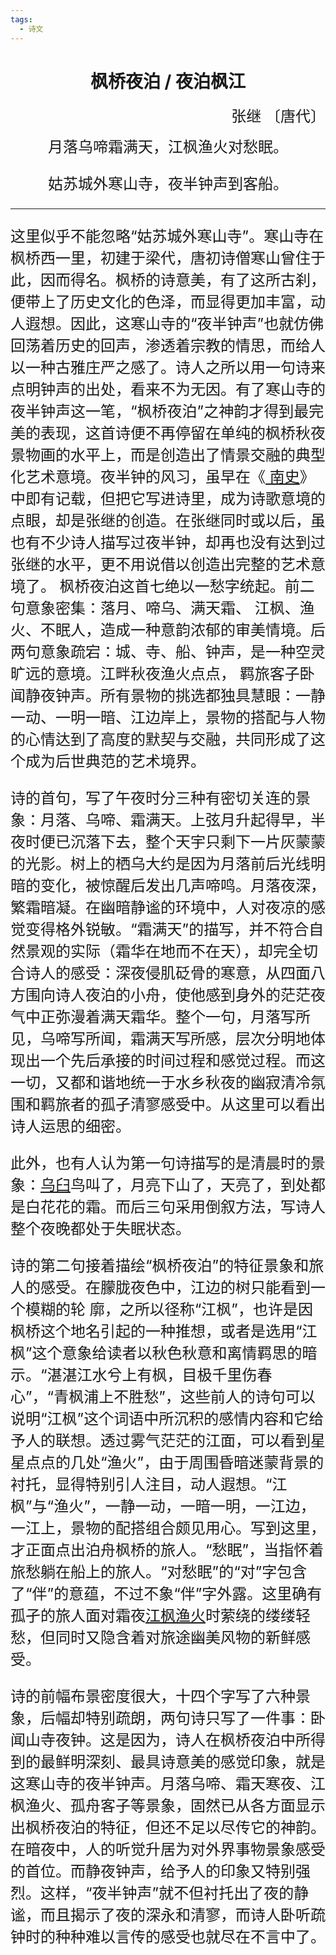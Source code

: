 ```yaml
---
tags:
  - 诗文
---
```

# <center>枫桥夜泊 / 夜泊枫江</center>
<p align="right"><font size=5>张继 〔唐代〕</p>
<center><font size=5> 月落乌啼霜满天，江枫渔火对愁眠。  

姑苏城外寒山寺，夜半钟声到客船。  </font></center>
***

这里似乎不能忽略“姑苏城外寒山寺”。寒山寺在枫桥西一里，初建于梁代，唐初诗僧寒山曾住于此，因而得名。枫桥的诗意美，有了这所古刹，便带上了历史文化的色泽，而显得更加丰富，动人遐想。因此，这寒山寺的“夜半钟声”也就仿佛回荡着历史的回声，渗透着宗教的情思，而给人以一种古雅庄严之感了。诗人之所以用一句诗来点明钟声的出处，看来不为无因。有了寒山寺的夜半钟声这一笔，“枫桥夜泊”之神韵才得到最完美的表现，这首诗便不再停留在单纯的枫桥秋夜景物画的水平上，而是创造出了情景交融的典型化艺术意境。夜半钟的风习，虽早在《<a class="ed_inner_link" target="_blank" href="/lemma/ShowInnerLink.htm?lemmaId=21652&amp;ss_c=ssc.citiao.link"> 南史</a>》中即有记载，但把它写进诗里，成为诗歌意境的点眼，却是张继的创造。在张继同时或以后，虽也有不少诗人描写过夜半钟，却再也没有达到过张继的水平，更不用说借以创造出完整的艺术意境了。
枫桥夜泊这首七绝以一愁字统起。前二句意象密集：落月、啼乌、满天霜、 江枫、渔火、不眠人，造成一种意韵浓郁的审美情境。后两句意象疏宕：城、寺、船、钟声，是一种空灵旷远的意境。江畔秋夜渔火点点， 羁旅客子卧闻静夜钟声。所有景物的挑选都独具慧眼：一静一动、一明一暗、江边岸上，景物的搭配与人物的心情达到了高度的默契与交融，共同形成了这个成为后世典范的艺术境界。</p>
<p>诗的首句，写了午夜时分三种有密切关连的景象：月落、乌啼、霜满天。上弦月升起得早，半夜时便已沉落下去，整个天宇只剩下一片灰蒙蒙的光影。树上的栖乌大约是因为月落前后光线明暗的变化，被惊醒后发出几声啼鸣。月落夜深，繁霜暗凝。在幽暗静谧的环境中，人对夜凉的感觉变得格外锐敏。“霜满天”的描写，并不符合自然景观的实际（霜华在地而不在天），却完全切合诗人的感受：深夜侵肌砭骨的寒意，从四面八方围向诗人夜泊的小舟，使他感到身外的茫茫夜气中正弥漫着满天霜华。整个一句，月落写所见，乌啼写所闻，霜满天写所感，层次分明地体现出一个先后承接的时间过程和感觉过程。而这一切，又都和谐地统一于水乡秋夜的幽寂清冷氛围和羁旅者的孤孑清寥感受中。从这里可以看出诗人运思的细密。</p>
<p>此外，也有人认为第一句诗描写的是清晨时的景象：<a class="ed_inner_link" target="_blank" href="/lemma/ShowInnerLink.htm?lemmaId=224409&amp;ss_c=ssc.citiao.link">乌臼</a>鸟叫了，月亮下山了，天亮了，到处都是白花花的霜。而后三句采用倒叙方法，写诗人整个夜晚都处于失眠状态。</p>
<p>诗的第二句接着描绘“枫桥夜泊”的特征景象和旅人的感受。在朦胧夜色中，江边的树只能看到一个模糊的轮 廓，之所以径称“江枫”，也许是因枫桥这个地名引起的一种推想，或者是选用“江枫”这个意象给读者以秋色秋意和离情羁思的暗示。“湛湛江水兮上有枫，目极千里伤春心”，“青枫浦上不胜愁”，这些前人的诗句可以说明“江枫”这个词语中所沉积的感情内容和它给予人的联想。透过雾气茫茫的江面，可以看到星星点点的几处“渔火”，由于周围昏暗迷蒙背景的衬托，显得特别引人注目，动人遐想。“江枫”与“渔火”，一静一动，一暗一明，一江边，一江上，景物的配搭组合颇见用心。写到这里，才正面点出泊舟枫桥的旅人。“愁眠”，当指怀着旅愁躺在船上的旅人。“对愁眠”的“对”字包含了“伴”的意蕴，不过不象“伴”字外露。这里确有孤孑的旅人面对霜夜<a class="ed_inner_link" target="_blank" href="/lemma/ShowInnerLink.htm?lemmaId=169983121&amp;ss_c=ssc.citiao.link">江枫渔火</a>时萦绕的缕缕轻愁，但同时又隐含着对旅途幽美风物的新鲜感受。</p>
<p>诗的前幅布景密度很大，十四个字写了六种景象，后幅却特别疏朗，两句诗只写了一件事：卧闻山寺夜钟。这是因为，诗人在枫桥夜泊中所得到的最鲜明深刻、最具诗意美的感觉印象，就是这寒山寺的夜半钟声。月落乌啼、霜天寒夜、江枫渔火、孤舟客子等景象，固然已从各方面显示出枫桥夜泊的特征，但还不足以尽传它的神韵。在暗夜中，人的听觉升居为对外界事物景象感受的首位。而静夜钟声，给予人的印象又特别强烈。这样，“夜半钟声”就不但衬托出了夜的静谧，而且揭示了夜的深永和清寥，而诗人卧听疏钟时的种种难以言传的感受也就尽在不言中了。</p>